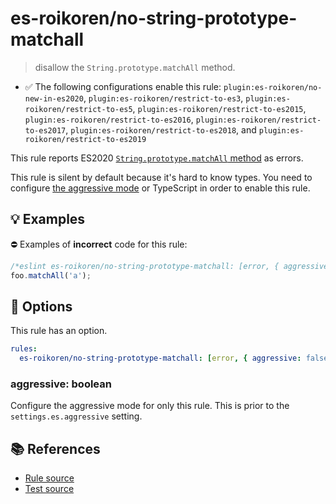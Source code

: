 # es-roikoren/no-string-prototype-matchall
> disallow the `String.prototype.matchAll` method.

- ✅ The following configurations enable this rule: `plugin:es-roikoren/no-new-in-es2020`, `plugin:es-roikoren/restrict-to-es3`, `plugin:es-roikoren/restrict-to-es5`, `plugin:es-roikoren/restrict-to-es2015`, `plugin:es-roikoren/restrict-to-es2016`, `plugin:es-roikoren/restrict-to-es2017`, `plugin:es-roikoren/restrict-to-es2018`, and `plugin:es-roikoren/restrict-to-es2019`

This rule reports ES2020 [`String.prototype.matchAll` method](https://github.com/tc39/proposal-string-matchall) as errors.

This rule is silent by default because it's hard to know types. You need to configure [the aggressive mode](../#the-aggressive-mode) or TypeScript in order to enable this rule.

## 💡 Examples

⛔ Examples of **incorrect** code for this rule:

```js
/*eslint es-roikoren/no-string-prototype-matchall: [error, { aggressive: true }] */
foo.matchAll('a');
```

## 🔧 Options

This rule has an option.

```yml
rules:
  es-roikoren/no-string-prototype-matchall: [error, { aggressive: false }]
```

### aggressive: boolean

Configure the aggressive mode for only this rule.
This is prior to the `settings.es.aggressive` setting.

## 📚 References

- [Rule source](https://github.com/roikoren755/eslint-plugin-es/blob/v0.0.1/src/rules/no-string-prototype-matchall.ts)
- [Test source](https://github.com/roikoren755/eslint-plugin-es/blob/v0.0.1/tests/src/rules/no-string-prototype-matchall.ts)
